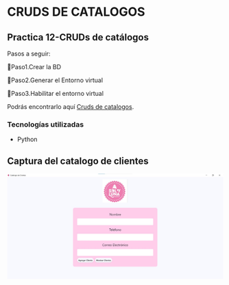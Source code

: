 # CRUDS DE CATALOGOS
## Practica 12-CRUDs de catálogos

Pasos a seguir: 

💜Paso1.Crear la BD

💜Paso2.Generar el Entorno virtual

💜Paso3.Habilitar el entorno virtual


Podrás encontrarlo aquí [Cruds de catalogos](https://github.com/SofiSuriano/Topicos-Practica12).

### Tecnologías utilizadas

* Python

## Captura del catalogo de clientes

![Captura del catalogo de clientes](/fotos/catalogoclientes.jpeg)
